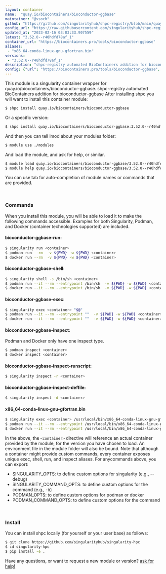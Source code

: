 ```yaml
---
layout: container
name:  "quay.io/biocontainers/bioconductor-ggbase"
maintainer: "@vsoch"
github: "https://github.com/singularityhub/shpc-registry/blob/main/quay.io/biocontainers/bioconductor-ggbase/container.yaml"
config_url: "https://raw.githubusercontent.com/singularityhub/shpc-registry/main/quay.io/biocontainers/bioconductor-ggbase/container.yaml"
updated_at: "2023-02-16 03:03:33.907559"
latest: "3.52.0--r40hdfd78af_1"
container_url: "https://biocontainers.pro/tools/bioconductor-ggbase"
aliases:
 - "x86_64-conda-linux-gnu-gfortran.bin"
versions:
 - "3.52.0--r40hdfd78af_1"
description: "shpc-registry automated BioContainers addition for bioconductor-ggbase"
config: {"url": "https://biocontainers.pro/tools/bioconductor-ggbase", "maintainer": "@vsoch", "description": "shpc-registry automated BioContainers addition for bioconductor-ggbase", "latest": {"3.52.0--r40hdfd78af_1": "sha256:13bc1a042b694b92798b88e8c868ac2afd58eab940a4669114fbebcd9c0d0ae6"}, "tags": {"3.52.0--r40hdfd78af_1": "sha256:13bc1a042b694b92798b88e8c868ac2afd58eab940a4669114fbebcd9c0d0ae6"}, "docker": "quay.io/biocontainers/bioconductor-ggbase", "aliases": {"x86_64-conda-linux-gnu-gfortran.bin": "/usr/local/bin/x86_64-conda-linux-gnu-gfortran.bin"}}
---
```


This module is a singularity container wrapper for quay.io/biocontainers/bioconductor-ggbase.
shpc-registry automated BioContainers addition for bioconductor-ggbase
After [installing shpc](#install) you will want to install this container module:


```bash
$ shpc install quay.io/biocontainers/bioconductor-ggbase
```

Or a specific version:

```bash
$ shpc install quay.io/biocontainers/bioconductor-ggbase:3.52.0--r40hdfd78af_1
```

And then you can tell lmod about your modules folder:

```bash
$ module use ./modules
```

And load the module, and ask for help, or similar.

```bash
$ module load quay.io/biocontainers/bioconductor-ggbase/3.52.0--r40hdfd78af_1
$ module help quay.io/biocontainers/bioconductor-ggbase/3.52.0--r40hdfd78af_1
```

You can use tab for auto-completion of module names or commands that are provided.

<br>

### Commands

When you install this module, you will be able to load it to make the following commands accessible.
Examples for both Singularity, Podman, and Docker (container technologies supported) are included.

#### bioconductor-ggbase-run:

```bash
$ singularity run <container>
$ podman run --rm  -v ${PWD} -w ${PWD} <container>
$ docker run --rm  -v ${PWD} -w ${PWD} <container>
```

#### bioconductor-ggbase-shell:

```bash
$ singularity shell -s /bin/sh <container>
$ podman run --it --rm --entrypoint /bin/sh  -v ${PWD} -w ${PWD} <container>
$ docker run --it --rm --entrypoint /bin/sh  -v ${PWD} -w ${PWD} <container>
```

#### bioconductor-ggbase-exec:

```bash
$ singularity exec <container> "$@"
$ podman run --it --rm --entrypoint ""  -v ${PWD} -w ${PWD} <container> "$@"
$ docker run --it --rm --entrypoint ""  -v ${PWD} -w ${PWD} <container> "$@"
```

#### bioconductor-ggbase-inspect:

Podman and Docker only have one inspect type.

```bash
$ podman inspect <container>
$ docker inspect <container>
```

#### bioconductor-ggbase-inspect-runscript:

```bash
$ singularity inspect -r <container>
```

#### bioconductor-ggbase-inspect-deffile:

```bash
$ singularity inspect -d <container>
```


#### x86_64-conda-linux-gnu-gfortran.bin

```bash
$ singularity exec <container> /usr/local/bin/x86_64-conda-linux-gnu-gfortran.bin
$ podman run --it --rm --entrypoint /usr/local/bin/x86_64-conda-linux-gnu-gfortran.bin   -v ${PWD} -w ${PWD} <container> -c " $@"
$ docker run --it --rm --entrypoint /usr/local/bin/x86_64-conda-linux-gnu-gfortran.bin   -v ${PWD} -w ${PWD} <container> -c " $@"
```



In the above, the `<container>` directive will reference an actual container provided
by the module, for the version you have chosen to load. An environment file in the
module folder will also be bound. Note that although a container
might provide custom commands, every container exposes unique exec, shell, run, and
inspect aliases. For anycommands above, you can export:

 - SINGULARITY_OPTS: to define custom options for singularity (e.g., --debug)
 - SINGULARITY_COMMAND_OPTS: to define custom options for the command (e.g., -b)
 - PODMAN_OPTS: to define custom options for podman or docker
 - PODMAN_COMMAND_OPTS: to define custom options for the command

<br>

### Install

You can install shpc locally (for yourself or your user base) as follows:

```bash
$ git clone https://github.com/singularityhub/singularity-hpc
$ cd singularity-hpc
$ pip install -e .
```

Have any questions, or want to request a new module or version? [ask for help!](https://github.com/singularityhub/singularity-hpc/issues)